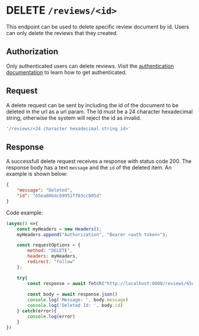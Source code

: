 # DELETE `/reviews/<id>`
This endpoint can be used to delete specific review document by id. Users can only delete the reviews that they created.


## Authorization
Only authenticated users can delete reviews. Visit the [authentication documentation](../../authentication/auth.md) to learn how to get authenticated.

## Request
A delete request can be sent by including the id of the document to be deleted in the url as a url param. The Id must be a 24 character hexadecimal string, otherwise the system will reject the id as invalid.

```javascript
'/reviews/<24 character hexadecimal string id>'
```

## Response
A successfull delete request receives a response with status code 200. The response body has a text `message` and the `id` of the deleted item. An example is shown below:

```json
{
    "message": "Deleted",
    "id": "65ea806dcb9951ff03ccb05d"
}
```

Code example:
```javascript
(async() =>{
    const myHeaders = new Headers();
    myHeaders.append("Authorization", "Bearer <auth token>");

    const requestOptions = {
        method: "DELETE",
        headers: myHeaders,
        redirect: "follow"
    };

    try{
        const response = await fetch("http://localhost:8000/reviews/65ea806dcb9951ff03ccb05d", requestOptions)
                
        const body = await response.json()
        console.log('Message: ', body.message)
        console.log('Deleted Id: ', body.id)
    } catch(error){
        console.log(error)
    }
})
```